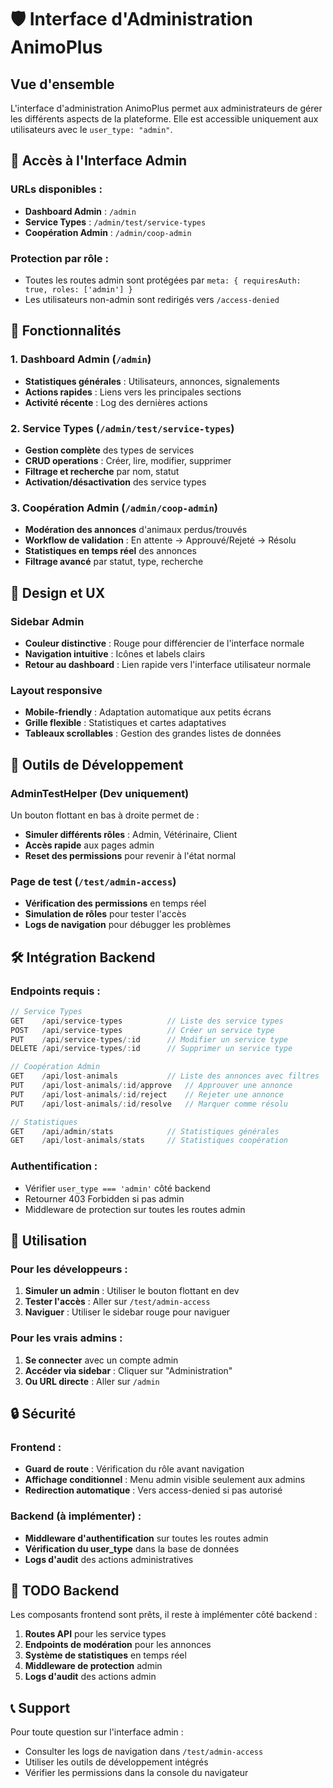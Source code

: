 # 🛡️ Interface d'Administration AnimoPlus

## Vue d'ensemble

L'interface d'administration AnimoPlus permet aux administrateurs de gérer les différents aspects de la plateforme. Elle est accessible uniquement aux utilisateurs avec le `user_type: "admin"`.

## 🚀 Accès à l'Interface Admin

### URLs disponibles :
- **Dashboard Admin** : `/admin`
- **Service Types** : `/admin/test/service-types`
- **Coopération Admin** : `/admin/coop-admin`

### Protection par rôle :
- Toutes les routes admin sont protégées par `meta: { requiresAuth: true, roles: ['admin'] }`
- Les utilisateurs non-admin sont redirigés vers `/access-denied`

## 🎯 Fonctionnalités

### 1. Dashboard Admin (`/admin`)
- **Statistiques générales** : Utilisateurs, annonces, signalements
- **Actions rapides** : Liens vers les principales sections
- **Activité récente** : Log des dernières actions

### 2. Service Types (`/admin/test/service-types`)
- **Gestion complète** des types de services
- **CRUD operations** : Créer, lire, modifier, supprimer
- **Filtrage et recherche** par nom, statut
- **Activation/désactivation** des service types

### 3. Coopération Admin (`/admin/coop-admin`)
- **Modération des annonces** d'animaux perdus/trouvés
- **Workflow de validation** : En attente → Approuvé/Rejeté → Résolu
- **Statistiques en temps réel** des annonces
- **Filtrage avancé** par statut, type, recherche

## 🎨 Design et UX

### Sidebar Admin
- **Couleur distinctive** : Rouge pour différencier de l'interface normale
- **Navigation intuitive** : Icônes et labels clairs
- **Retour au dashboard** : Lien rapide vers l'interface utilisateur normale

### Layout responsive
- **Mobile-friendly** : Adaptation automatique aux petits écrans
- **Grille flexible** : Statistiques et cartes adaptatives
- **Tableaux scrollables** : Gestion des grandes listes de données

## 🔧 Outils de Développement

### AdminTestHelper (Dev uniquement)
Un bouton flottant en bas à droite permet de :
- **Simuler différents rôles** : Admin, Vétérinaire, Client
- **Accès rapide** aux pages admin
- **Reset des permissions** pour revenir à l'état normal

### Page de test (`/test/admin-access`)
- **Vérification des permissions** en temps réel
- **Simulation de rôles** pour tester l'accès
- **Logs de navigation** pour débugger les problèmes

## 🛠️ Intégration Backend

### Endpoints requis :
```javascript
// Service Types
GET    /api/service-types          // Liste des service types
POST   /api/service-types          // Créer un service type
PUT    /api/service-types/:id      // Modifier un service type
DELETE /api/service-types/:id      // Supprimer un service type

// Coopération Admin
GET    /api/lost-animals           // Liste des annonces avec filtres
PUT    /api/lost-animals/:id/approve   // Approuver une annonce
PUT    /api/lost-animals/:id/reject    // Rejeter une annonce
PUT    /api/lost-animals/:id/resolve   // Marquer comme résolu

// Statistiques
GET    /api/admin/stats            // Statistiques générales
GET    /api/lost-animals/stats     // Statistiques coopération
```

### Authentification :
- Vérifier `user_type === 'admin'` côté backend
- Retourner 403 Forbidden si pas admin
- Middleware de protection sur toutes les routes admin

## 📱 Utilisation

### Pour les développeurs :
1. **Simuler un admin** : Utiliser le bouton flottant en dev
2. **Tester l'accès** : Aller sur `/test/admin-access`
3. **Naviguer** : Utiliser le sidebar rouge pour naviguer

### Pour les vrais admins :
1. **Se connecter** avec un compte admin
2. **Accéder via sidebar** : Cliquer sur "Administration"
3. **Ou URL directe** : Aller sur `/admin`

## 🔒 Sécurité

### Frontend :
- **Guard de route** : Vérification du rôle avant navigation
- **Affichage conditionnel** : Menu admin visible seulement aux admins
- **Redirection automatique** : Vers access-denied si pas autorisé

### Backend (à implémenter) :
- **Middleware d'authentification** sur toutes les routes admin
- **Vérification du user_type** dans la base de données
- **Logs d'audit** des actions administratives

## 🚧 TODO Backend

Les composants frontend sont prêts, il reste à implémenter côté backend :

1. **Routes API** pour les service types
2. **Endpoints de modération** pour les annonces
3. **Système de statistiques** en temps réel
4. **Middleware de protection** admin
5. **Logs d'audit** des actions admin

## 📞 Support

Pour toute question sur l'interface admin :
- Consulter les logs de navigation dans `/test/admin-access`
- Utiliser les outils de développement intégrés
- Vérifier les permissions dans la console du navigateur
